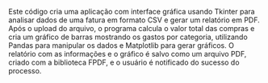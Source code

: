 Este código cria uma aplicação com interface gráfica usando Tkinter para analisar dados de uma fatura em formato CSV e gerar um relatório em PDF. Após o upload do arquivo, o programa calcula o valor total das compras e cria um gráfico de barras mostrando os gastos por categoria, utilizando Pandas para manipular os dados e Matplotlib para gerar gráficos. O relatório com as informações e o gráfico é salvo como um arquivo PDF, criado com a biblioteca FPDF, e o usuário é notificado do sucesso do processo.
